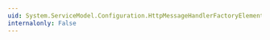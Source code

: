 ```yaml
---
uid: System.ServiceModel.Configuration.HttpMessageHandlerFactoryElement.Type
internalonly: False
---
```

